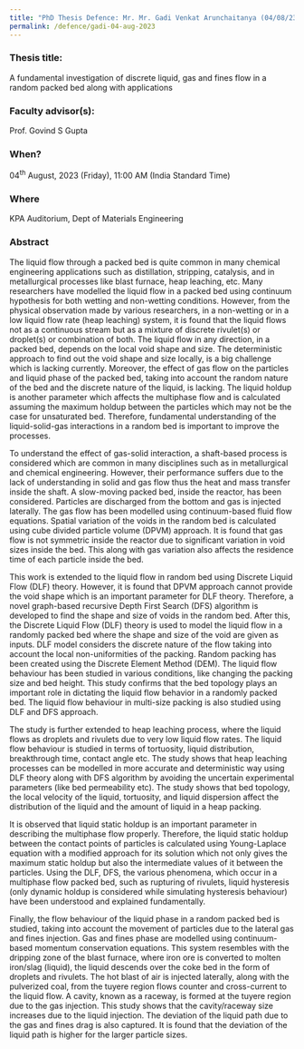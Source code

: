 ```yaml
---
title: "PhD Thesis Defence: Mr. Mr. Gadi Venkat Arunchaitanya (04/08/23)"
permalink: /defence/gadi-04-aug-2023
---
```

### Thesis title:
A fundamental investigation of discrete liquid, gas and fines flow in a random packed bed along with applications

### Faculty advisor(s):
Prof. Govind S Gupta 

### When?
04<sup>th</sup> August, 2023 (Friday), 11:00 AM (India Standard Time)

### Where
KPA Auditorium, Dept of Materials Engineering

### Abstract
The liquid flow through a packed bed is quite common in many chemical engineering applications such as distillation, stripping, catalysis, and in metallurgical processes like blast furnace, heap leaching, etc. Many researchers have modelled the liquid flow in a packed bed using continuum hypothesis for both wetting and non-wetting conditions. However, from the physical observation made by various researchers, in a non-wetting or in a low liquid flow rate (heap leaching) system, it is found that the liquid flows not as a continuous stream but as a mixture of discrete rivulet(s) or droplet(s) or combination of both. The liquid flow in any direction, in a packed bed, depends on the local void shape and size. The deterministic approach to find out the void shape and size locally, is a big challenge which is lacking currently. Moreover, the effect of gas flow on the particles and liquid phase of the packed bed, taking into account the random nature of the bed and the discrete nature of the liquid, is lacking. The liquid holdup is another parameter which affects the multiphase flow and is calculated assuming the maximum holdup between the particles which may not be the case for unsaturated bed. Therefore, fundamental understanding of the liquid-solid-gas interactions in a random bed is important to improve the processes.   

To understand the effect of gas-solid interaction, a shaft-based process is considered which are common in many disciplines such as in metallurgical and chemical engineering. However, their performance suffers due to the lack of understanding in solid and gas flow thus the heat and mass transfer inside the shaft. A slow-moving packed bed, inside the reactor, has been considered. Particles are discharged from the bottom and gas is injected laterally. The gas flow has been modelled using continuum-based fluid flow equations. Spatial variation of the voids in the random bed is calculated using cube divided particle volume (DPVM) approach. It is found that gas flow is not symmetric inside the reactor due to significant variation in void sizes inside the bed. This along with gas variation also affects the residence time of each particle inside the bed.   

This work is extended to the liquid flow in random bed using Discrete Liquid Flow (DLF) theory. However, it is found that DPVM approach cannot provide the void shape which is an important parameter for DLF theory. Therefore, a novel graph-based recursive Depth First Search (DFS) algorithm is developed to find the shape and size of voids in the random bed. After this, the Discrete Liquid Flow (DLF) theory is used to model the liquid flow in a randomly packed bed where the shape and size of the void are given as inputs. DLF model considers the discrete nature of the flow taking into account the local non-uniformities of the packing. Random packing has been created using the Discrete Element Method (DEM). The liquid flow behaviour has been studied in various conditions, like changing the packing size and bed height. This study confirms that the bed topology plays an important role in dictating the liquid flow behavior in a randomly packed bed. The liquid flow behaviour in multi-size packing is also studied using DLF and DFS approach.  

The study is further extended to heap leaching process, where the liquid flows as droplets and rivulets due to very low liquid flow rates. The liquid flow behaviour is studied in terms of tortuosity, liquid distribution, breakthrough time, contact angle etc. The study shows that heap leaching processes can be modelled in more accurate and deterministic way using DLF theory along with DFS algorithm by avoiding the uncertain experimental parameters (like bed permeability etc). The study shows that bed topology, the local velocity of the liquid, tortuosity, and liquid dispersion affect the distribution of the liquid and the amount of liquid in a heap packing.   

It is observed that liquid static holdup is an important parameter in describing the multiphase flow properly. Therefore, the liquid static holdup between the contact points of particles is calculated using Young-Laplace equation with a modified approach for its solution which not only gives the maximum static holdup but also the intermediate values of it between the particles. Using the DLF, DFS, the various phenomena, which occur in a multiphase flow packed bed, such as rupturing of rivulets, liquid hysteresis (only dynamic holdup is considered while simulating hysteresis behaviour) have been understood and explained fundamentally.  

Finally, the flow behaviour of the liquid phase in a random packed bed is studied, taking into account the movement of particles due to the lateral gas and fines injection. Gas and fines phase are modelled using continuum-based momentum conservation equations. This system resembles with the dripping zone of the blast furnace, where iron ore is converted to molten iron/slag (liquid), the liquid descends over the coke bed in the form of droplets and rivulets. The hot blast of air is injected laterally, along with the pulverized coal, from the tuyere region flows counter and cross-current to the liquid flow. A cavity, known as a raceway, is formed at the tuyere region due to the gas injection. This study shows that the cavity/raceway size increases due to the liquid injection. The deviation of the liquid path due to the gas and fines drag is also captured. It is found that the deviation of the liquid path is higher for the larger particle sizes. 